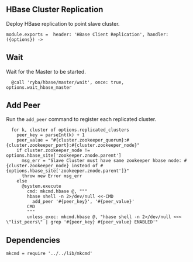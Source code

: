 
## HBase Cluster Replication

Deploy HBase replication to point slave cluster.

    module.exports =  header: 'HBase Client Replication', handler: ({options}) ->

## Wait

Wait for the Master to be started.

      @call 'ryba/hbase/master/wait', once: true, options.wait_hbase_master

## Add Peer

Run the `add_peer` command to register each replicated cluster.

      for k, cluster of options.replicated_clusters
        peer_key = parseInt(k) + 1
        peer_value = "#{cluster.zookeeper_quorum}:#{cluster.zookeeper_port}:#{cluster.zookeeper_node}"
        if cluster.zookeeper_node != options.hbase_site['zookeeper.znode.parent']
          msg_err = "Slave Cluster must have same zookeeper hbase node: #{cluster.zookeeper_node} instead of #{options.hbase_site['zookeeper.znode.parent']}"
          throw new Error msg_err
        else
          @system.execute
            cmd: mkcmd.hbase @, """
            hbase shell -n 2>/dev/null <<-CMD
              add_peer '#{peer_key}', '#{peer_value}'
            CMD
            """
            unless_exec: mkcmd.hbase @, "hbase shell -n 2>/dev/null <<< \"list_peers\" | grep '#{peer_key} #{peer_value} ENABLED'"

## Dependencies

    mkcmd = require '../../lib/mkcmd'
